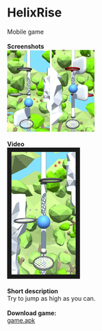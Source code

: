 # HelixRise
Mobile game <br ><br >
**Screenshots** <br >
<img src="Screenshot_20190907_174545_com.RedRock.HelixRiseWIP.jpg" width= "100">
<img src="Screenshot_20190907_174607_com.RedRock.HelixRiseWIP.jpg" width= "100">
<br ><br >
**Video**<br >
<a href="movie23.mp4" target="_blank"><img src="Screenshot_20190907_174447_com.RedRock.HelixRiseWIP.jpg" 
alt="" width="150" border="10" /></a>
<br ><br >
**Short description**<br >
Try to jump as high as you can.
<br ><br >
**Download game:**<br >
[game.apk](game.apk)
